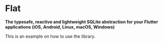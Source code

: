 # Flat
**The typesafe, reactive and lightweight SQLite abstraction for your Flutter applications (iOS, Android, Linux, macOS, Windows)**

This is an example on how to use the library.